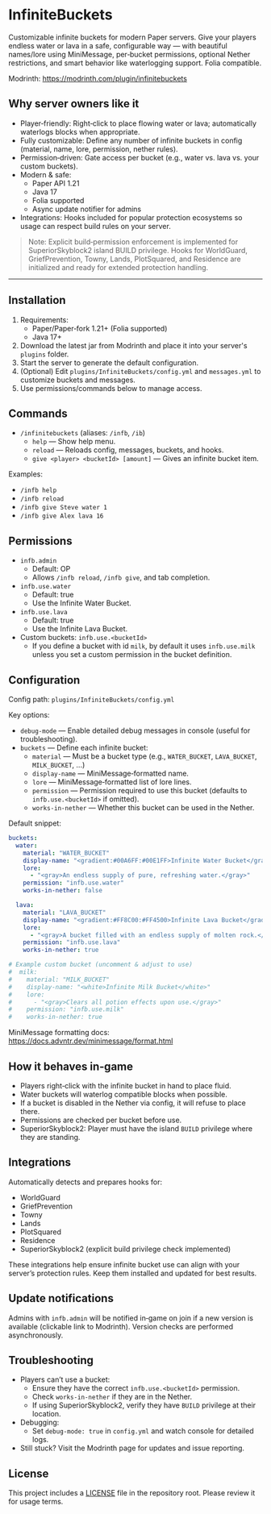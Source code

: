 # InfiniteBuckets

Customizable infinite buckets for modern Paper servers. Give your players endless water or lava in a safe, configurable way — with beautiful names/lore using MiniMessage, per‑bucket permissions, optional Nether restrictions, and smart behavior like waterlogging support. Folia compatible.

Modrinth: https://modrinth.com/plugin/infinitebuckets

## Why server owners like it
- Player‑friendly: Right‑click to place flowing water or lava; automatically waterlogs blocks when appropriate.
- Fully customizable: Define any number of infinite buckets in config (material, name, lore, permission, nether rules).
- Permission‑driven: Gate access per bucket (e.g., water vs. lava vs. your custom buckets).
- Modern & safe:
  - Paper API 1.21
  - Java 17
  - Folia supported
  - Async update notifier for admins
- Integrations: Hooks included for popular protection ecosystems so usage can respect build rules on your server.

> Note: Explicit build‑permission enforcement is implemented for SuperiorSkyblock2 island BUILD privilege. Hooks for WorldGuard, GriefPrevention, Towny, Lands, PlotSquared, and Residence are initialized and ready for extended protection handling.

---

## Installation
1. Requirements:
   - Paper/Paper‑fork 1.21+ (Folia supported)
   - Java 17+
2. Download the latest jar from Modrinth and place it into your server's `plugins` folder.
3. Start the server to generate the default configuration.
4. (Optional) Edit `plugins/InfiniteBuckets/config.yml` and `messages.yml` to customize buckets and messages.
5. Use permissions/commands below to manage access.

## Commands
- `/infinitebuckets` (aliases: `/infb`, `/ib`)
  - `help` — Show help menu.
  - `reload` — Reloads config, messages, buckets, and hooks.
  - `give <player> <bucketId> [amount]` — Gives an infinite bucket item.

Examples:
- `/infb help`
- `/infb reload`
- `/infb give Steve water 1`
- `/infb give Alex lava 16`

## Permissions
- `infb.admin`
  - Default: OP
  - Allows `/infb reload`, `/infb give`, and tab completion.
- `infb.use.water`
  - Default: true
  - Use the Infinite Water Bucket.
- `infb.use.lava`
  - Default: true
  - Use the Infinite Lava Bucket.
- Custom buckets: `infb.use.<bucketId>`
  - If you define a bucket with id `milk`, by default it uses `infb.use.milk` unless you set a custom permission in the bucket definition.

## Configuration
Config path: `plugins/InfiniteBuckets/config.yml`

Key options:
- `debug-mode` — Enable detailed debug messages in console (useful for troubleshooting).
- `buckets` — Define each infinite bucket:
  - `material` — Must be a bucket type (e.g., `WATER_BUCKET`, `LAVA_BUCKET`, `MILK_BUCKET`, ...)
  - `display-name` — MiniMessage‑formatted name.
  - `lore` — MiniMessage‑formatted list of lore lines.
  - `permission` — Permission required to use this bucket (defaults to `infb.use.<bucketId>` if omitted).
  - `works-in-nether` — Whether this bucket can be used in the Nether.

Default snippet:
```yml
buckets:
  water:
    material: "WATER_BUCKET"
    display-name: "<gradient:#00A6FF:#00E1FF>Infinite Water Bucket</gradient>"
    lore:
      - "<gray>An endless supply of pure, refreshing water.</gray>"
    permission: "infb.use.water"
    works-in-nether: false

  lava:
    material: "LAVA_BUCKET"
    display-name: "<gradient:#FF8C00:#FF4500>Infinite Lava Bucket</gradient>"
    lore:
      - "<gray>A bucket filled with an endless supply of molten rock.</gray>"
    permission: "infb.use.lava"
    works-in-nether: true

# Example custom bucket (uncomment & adjust to use)
#  milk:
#    material: "MILK_BUCKET"
#    display-name: "<white>Infinite Milk Bucket</white>"
#    lore:
#      - "<gray>Clears all potion effects upon use.</gray>"
#    permission: "infb.use.milk"
#    works-in-nether: true
```

MiniMessage formatting docs: https://docs.advntr.dev/minimessage/format.html

## How it behaves in‑game
- Players right‑click with the infinite bucket in hand to place fluid.
- Water buckets will waterlog compatible blocks when possible.
- If a bucket is disabled in the Nether via config, it will refuse to place there.
- Permissions are checked per bucket before use.
- SuperiorSkyblock2: Player must have the island `BUILD` privilege where they are standing.

## Integrations
Automatically detects and prepares hooks for:
- WorldGuard
- GriefPrevention
- Towny
- Lands
- PlotSquared
- Residence
- SuperiorSkyblock2 (explicit build privilege check implemented)

These integrations help ensure infinite bucket use can align with your server’s protection rules. Keep them installed and updated for best results.

## Update notifications
Admins with `infb.admin` will be notified in‑game on join if a new version is available (clickable link to Modrinth). Version checks are performed asynchronously.

## Troubleshooting
- Players can’t use a bucket:
  - Ensure they have the correct `infb.use.<bucketId>` permission.
  - Check `works-in-nether` if they are in the Nether.
  - If using SuperiorSkyblock2, verify they have `BUILD` privilege at their location.
- Debugging:
  - Set `debug-mode: true` in `config.yml` and watch console for detailed logs.
- Still stuck? Visit the Modrinth page for updates and issue reporting.

## License
This project includes a [LICENSE](https://github.com/BusyBee-Development/ClearLaggEnhanced/edit/main/LICENSE) file in the repository root. Please review it for usage terms.
